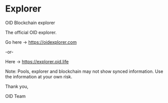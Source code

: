 # Explorer
OID Blockchain explorer

The official OID explorer. 

Go here -> https://oidexplorer.com 

-or-

Here -> https://explorer.oid.life

Note: Pools, explorer and blockchain may not show synced information. Use the information at your own risk.

Thank you,

OID Team


